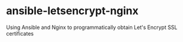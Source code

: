 # ansible-letsencrypt-nginx
Using Ansible and Nginx to programmatically obtain Let's Encrypt SSL certificates
